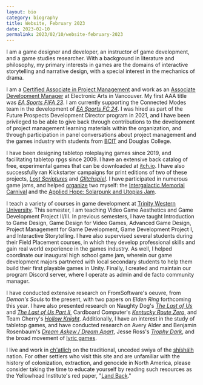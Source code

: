 ```yaml
---
layout: bio
category: biography
title: Website, February 2023
date: 2023-02-10
permalink: 2023/02/10/website-february-2023
---
```


I am a game designer and developer, an instructor of game development, and a game studies researcher. With a background in literature and philosophy, my primary interests in games are the domains of interactive storytelling and narrative design, with a special interest in the mechanics of drama.

I am a [Certified Associate in Project Management](https://www.projectmanagement.com/profile/steinea/) and work as an [Associate Development Manager](https://www.linkedin.com/in/steinea/) at Electronic Arts in Vancouver. My first AAA title was [*EA Sports FIFA 23*](https://www.ea.com/games/fifa/fifa-23). I am currently supporting the Connected Modes team in the development of [*EA Sports FC 24*](https://www.ea.com/news/ea-sports-fc). I was hired as part of the Future Prospects Development Director program in 2021, and I have been privileged to be able to give back through contributions to the development of project management learning materials within the organization, and through participation in panel conversations about project management and the games industry with students from [BCIT](https://www.linkedin.com/posts/bitman-association_thank-you-to-our-amazing-panelists-from-ea-activity-6902419016116252672-cY79/) and Douglas College.

I have been designing tabletop roleplaying games since 2019, and facilitating tabletop rpgs since 2009. I have an extensive back catalog of free, experimental games that can be downloaded at [itch.io](https://vagrantludology.itch.io/). I have also successfully ran Kickstarter campaigns for print editions of two of these projects, [*Lost Scriptures*](https://www.kickstarter.com/projects/vagrantludology/lost-scriptures) and [*Glitchspiel*](https://www.kickstarter.com/projects/vagrantludology/glitchspiel). I have participated in numerous game jams, and helped [organize](https://itch.io/jams/hosted-by-vagrantludology) two myself: the [Intergalactic Memorial Carnival](https://itch.io/jam/intergalactic-memorial-carnival) and the [Applied Hope: Solarpunk and Utopias Jam](https://itch.io/jam/applied-hope).

I teach a variety of courses in game development at [Trinity Western University](https://www.twu.ca/profile/eric-stein). This semester, I am teaching Video Game Aesthetics and Game Development Project II/III. In previous semesters, I have taught Introduction to Game Design, Game Design for Video Games, Advanced Game Design, Project Management for Game Development, Game Development Project I, and Interactive Storytelling. I have also supervised several students during their Field Placement courses, in which they develop professional skills and gain real world experience in the games industry. As well, I helped coordinate our inaugural high school game jam, wherein our game development majors partnered with local secondary students to help them build their first playable games in Unity. Finally, I created and maintain our program Discord server, where I operate as admin and de facto community manager.

I have conducted extensive research on FromSoftware's oeuvre, from *Demon's Souls* to the present, with two papers on *Elden Ring* forthcoming this year. I have also presented research on Naughty Dog's [*The Last of Us*](https://zenodo.org/record/4603470) and [*The Last of Us Part II*](https://zenodo.org/record/4603514), Cardboard Computer's [*Kentucky Route Zero*](https://zenodo.org/record/4603525), and Team Cherry's [*Hollow Knight*](https://zenodo.org/record/4603508). Additionally, I have an interest in the study of tabletop games, and have conducted research on Avery Alder and Benjamin Rosenbaum's [*Dream Askew / Dream Apart*](https://zenodo.org/record/5156494), Jesse Ross's [*Trophy Dark*](https://zenodo.org/record/6932651), and the broad movement of [lyric games](https://zenodo.org/record/4824078).

I live and work in [ch'atlich](https://apps.gov.bc.ca/pub/bcgnws/names/73681.html) on the traditional, unceded swiya of the [shíshálh](https://shishalh.com/) nation. For other settlers who visit this site and are unfamiliar with the history of colonization, extraction, and genocide in North America, please consider taking the time to educate yourself by reading such resources as the Yellowhead Institute's red paper, "[Land Back](https://redpaper.yellowheadinstitute.org/)."
